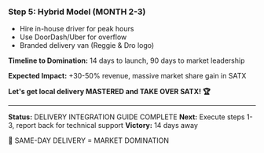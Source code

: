 ### Step 5: Hybrid Model (MONTH 2-3)
- Hire in-house driver for peak hours
- Use DoorDash/Uber for overflow
- Branded delivery van (Reggie & Dro logo)

**Timeline to Domination:** 14 days to launch, 90 days to market leadership

**Expected Impact:** +30-50% revenue, massive market share gain in SATX

**Let's get local delivery MASTERED and TAKE OVER SATX! 🏆**

---

**Status:** DELIVERY INTEGRATION GUIDE COMPLETE
**Next:** Execute steps 1-3, report back for technical support
**Victory:** 14 days away

🚚 SAME-DAY DELIVERY = MARKET DOMINATION
